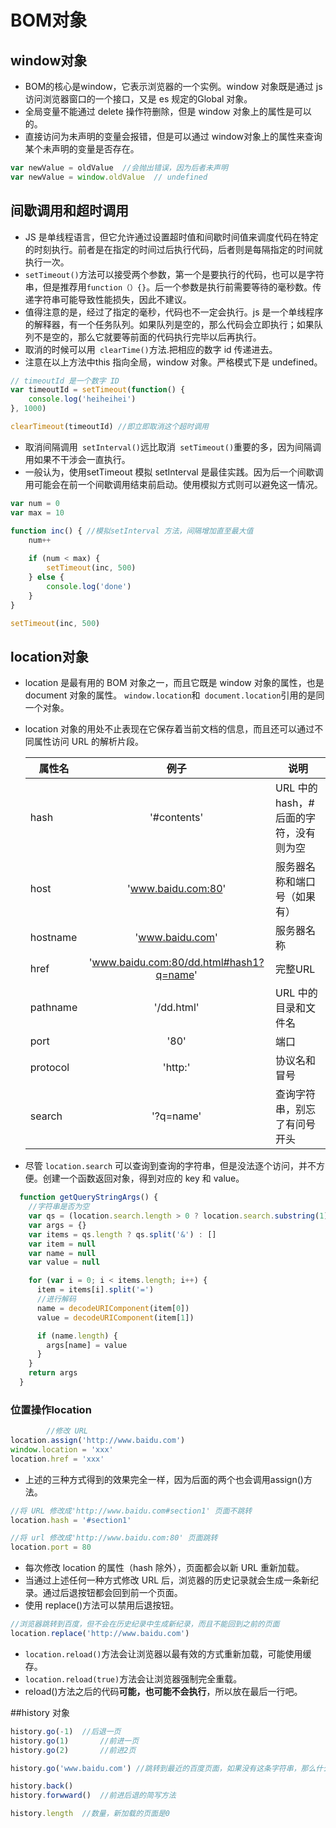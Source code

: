 # BOM对象
## window对象
- BOM的核心是window，它表示浏览器的一个实例。window 对象既是通过 js 访问浏览器窗口的一个接口，又是 es 规定的Global 对象。
- 全局变量不能通过 delete 操作符删除，但是 window 对象上的属性是可以的。
- 直接访问为未声明的变量会报错，但是可以通过 window对象上的属性来查询某个未声明的变量是否存在。

```javascript
var newValue = oldValue  //会抛出错误，因为后者未声明
var newValue = window.oldValue  // undefined
```

## 间歇调用和超时调用
- JS 是单线程语言，但它允许通过设置超时值和间歇时间值来调度代码在特定的时刻执行。前者是在指定的时间过后执行代码，后者则是每隔指定的时间就执行一次。
- `setTimeout()`方法可以接受两个参数，第一个是要执行的代码，也可以是字符串，但是推荐用`function（）{}`。后一个参数是执行前需要等待的毫秒数。传递字符串可能导致性能损失，因此不建议。
- 值得注意的是，经过了指定的毫秒，代码也不一定会执行。js 是一个单线程序的解释器，有一个任务队列。如果队列是空的，那么代码会立即执行；如果队列不是空的，那么它就要等前面的代码执行完毕以后再执行。
- 取消的时候可以用` clearTime()`方法.把相应的数字 id 传递进去。
- 注意在以上方法中this 指向全局，window 对象。严格模式下是 undefined。

```javascript
// timeoutId 是一个数字 ID
var timeoutId = setTimeout(function() {
	console.log('heiheihei')
}, 1000)

clearTimeout(timeoutId) //即立即取消这个超时调用
```

- 取消间隔调用` setInterval()`远比取消` setTimeout()`重要的多，因为间隔调用如果不干涉会一直执行。
- 一般认为，使用setTimeout 模拟 setInterval 是最佳实践。因为后一个间歇调用可能会在前一个间歇调用结束前启动。使用模拟方式则可以避免这一情况。

```javascript
var num = 0
var max = 10

function inc() { //模拟setInterval 方法，间隔增加直至最大值
	num++
	
	if (num < max) {
		setTimeout(inc, 500)
	} else {
		console.log('done')
	}
}

setTimeout(inc, 500)
```

## location对象
- location 是最有用的 BOM 对象之一，而且它既是 window 对象的属性，也是 document 对象的属性。 `window.location`和` document.location`引用的是同一个对象。
- location 对象的用处不止表现在它保存着当前文档的信息，而且还可以通过不同属性访问 URL 的解析片段。

	属性名 | 例子 | 说明
	----|:------:|----
	hash | '#contents'  | URL 中的 hash，#后面的字符，没有则为空
	host | 'www.baidu.com:80'  | 服务器名称和端口号（如果有）
	hostname | 'www.baidu.com'  | 服务器名称
	href | 'www.baidu.com:80/dd.html#hash1?q=name'  | 完整URL
	pathname | '/dd.html'  | URL 中的目录和文件名
	port|'80'|端口
	protocol| 'http:'|协议名和冒号
	search|'?q=name'|查询字符串，别忘了有问号开头
	
	
- 尽管 `location.search` 可以查询到查询的字符串，但是没法逐个访问，并不方便。创建一个函数返回对象，得到对应的 key 和 value。

```javascript
  function getQueryStringArgs() {
  	//字符串是否为空
    var qs = (location.search.length > 0 ? location.search.substring(1) : '')
    var args = {}
    var items = qs.length ? qs.split('&') : []
    var item = null
    var name = null
    var value = null

    for (var i = 0; i < items.length; i++) {
      item = items[i].split('=')
      //进行解码
      name = decodeURIComponent(item[0])
      value = decodeURIComponent(item[1])

      if (name.length) {
        args[name] = value
      }
    }
    return args
  }
```

### 位置操作location

```javascript
		//修改 URL
location.assign('http://www.baidu.com')
window.location = 'xxx'
location.href = 'xxx'
```

- 上述的三种方式得到的效果完全一样，因为后面的两个也会调用assign()方法。

```javascript
//将 URL 修改成'http://www.baidu.com#section1' 页面不跳转
location.hash = '#section1'

//将 url 修改成'http://www.baidu.com:80' 页面跳转
location.port = 80
```

- 每次修改 location 的属性（hash 除外），页面都会以新 URL 重新加载。
- 当通过上述任何一种方式修改 URL 后，浏览器的历史记录就会生成一条新纪录。通过后退按钮都会回到前一个页面。
- 使用 replace()方法可以禁用后退按钮。

```javascript
//浏览器跳转到百度，但不会在历史纪录中生成新纪录，而且不能回到之前的页面
location.replace('http://www.baidu.com')
```

- `location.reload()`方法会让浏览器以最有效的方式重新加载，可能使用缓存。
- `location.reload(true)`方法会让浏览器强制完全重载。
- reload()方法之后的代码**可能，也可能不会执行**，所以放在最后一行吧。

##history 对象

```javascript
history.go(-1)	//后退一页
history.go(1)		//前进一页
history.go(2)		//前进2页

history.go('www.baidu.com') //跳转到最近的百度页面，如果没有这条字符串，那么什么也不做

history.back()
history.forwward()	//前进后退的简写方法

history.length  //数量，新加载的页面是0
```